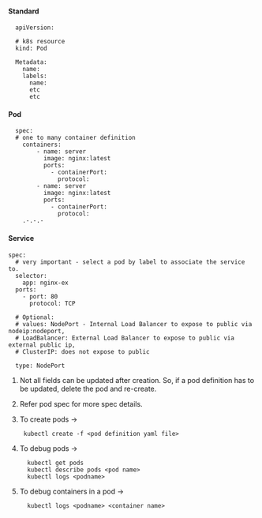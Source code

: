 #### Standard
    
      apiVersion:
      
      # k8s resource
      kind: Pod 
      
      Metadata:
        name:
        labels:
          name:
          etc
          etc

#### Pod
          
      spec:
      # one to many container definition
        containers: 
        	- name: server
        	  image: nginx:latest
        	  ports: 
        	    - containerPort:
        	      protocol: 	    
        	- name: server
        	  image: nginx:latest
        	  ports: 
        	    - containerPort:
        	      protocol: 	
        .-.-.-	    

#### Service

	spec:
	  # very important - select a pod by label to associate the service to.
	  selector:
	    app: nginx-ex 
	  ports:
	    - port: 80
	      protocol: TCP
	      
	  # Optional: 
	  # values: NodePort - Internal Load Balancer to expose to public via nodeip:nodeport, 
	  # LoadBalancer: External Load Balancer to expose to public via external public ip, 
	  # ClusterIP: does not expose to public
	  
	  type: NodePort

1. Not all fields can be updated after creation. So, if a pod definition has to be updated, delete the pod and re-create.
2. Refer pod spec for more spec details.
3. To create pods ->

   		kubectl create -f <pod definition yaml file>
   
4. To debug pods ->

		 kubectl get pods
		 kubectl describe pods <pod name>
		 kubectl logs <podname> 
	
5. To debug containers in a pod ->

		 kubectl logs <podname> <container name>

